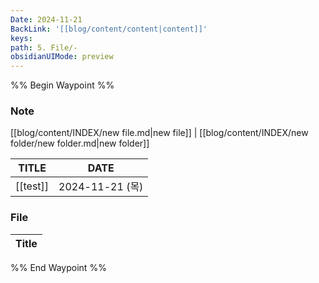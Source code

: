 ```yaml
---
Date: 2024-11-21
BackLink: '[[blog/content/content|content]]'
keys:  
path: 5. File/-
obsidianUIMode: preview
---
```


%% Begin Waypoint %%
### Note

[[blog/content/INDEX/new file.md\|new file]]   |   [[blog/content/INDEX/new folder/new folder.md\|new folder]]

|TITLE|DATE|
|---|---|
|[[test]]|2024-11-21 (목)|

### File
|Title|
|---|


%% End Waypoint %%
